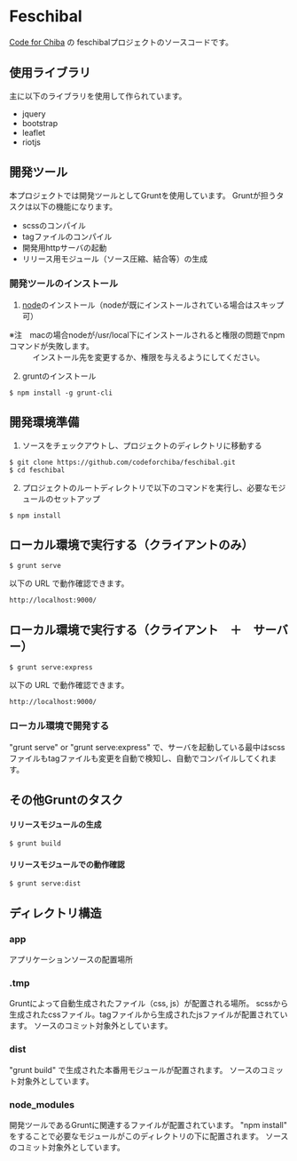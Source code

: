 # Feschibal

[Code for Chiba](http://code4chiba.org) の feschibalプロジェクトのソースコードです。

## 使用ライブラリ

主に以下のライブラリを使用して作られています。

- jquery
- bootstrap
- leaflet
- riotjs

## 開発ツール

本プロジェクトでは開発ツールとしてGruntを使用しています。
Gruntが担うタスクは以下の機能になります。

- scssのコンパイル
- tagファイルのコンパイル
- 開発用httpサーバの起動
- リリース用モジュール（ソース圧縮、結合等）の生成

### 開発ツールのインストール

1. [node](https://nodejs.org/)のインストール（nodeが既にインストールされている場合はスキップ可）

※注　macの場合nodeが/usr/local下にインストールされると権限の問題でnpmコマンドが失敗します。    
　　　インストール先を変更するか、権限を与えるようにしてください。

2. gruntのインストール

```
$ npm install -g grunt-cli
```

## 開発環境準備

1. ソースをチェックアウトし、プロジェクトのディレクトリに移動する

```
$ git clone https://github.com/codeforchiba/feschibal.git
$ cd feschibal
```

2. プロジェクトのルートディレクトリで以下のコマンドを実行し、必要なモジュールのセットアップ

```
$ npm install
```

## ローカル環境で実行する（クライアントのみ）

```
$ grunt serve
```

以下の URL で動作確認できます。

    http://localhost:9000/

## ローカル環境で実行する（クライアント　＋　サーバー）

```
$ grunt serve:express
```

以下の URL で動作確認できます。

    http://localhost:9000/

### ローカル環境で開発する

"grunt serve" or "grunt serve:express" で、サーバを起動している最中はscssファイルもtagファイルも変更を自動で検知し、自動でコンパイルしてくれます。

## その他Gruntのタスク

#### リリースモジュールの生成

```
$ grunt build
```

#### リリースモジュールでの動作確認

```
$ grunt serve:dist
```

## ディレクトリ構造

### app

アプリケーションソースの配置場所

### .tmp

Gruntによって自動生成されたファイル（css, js）が配置される場所。
scssから生成されたcssファイル。tagファイルから生成されたjsファイルが配置されています。
ソースのコミット対象外としています。

### dist

"grunt build" で生成された本番用モジュールが配置されます。
ソースのコミット対象外としています。

### node_modules

開発ツールであるGruntに関連するファイルが配置されています。
"npm install" をすることで必要なモジュールがこのディレクトリの下に配置されます。
ソースのコミット対象外としています。
